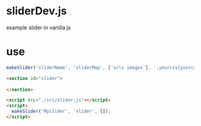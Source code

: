 # sliderDev.js
example slider in vanilla js

# use

```js
makeSlider('sliderName', 'sliderMap', ['urls images'], '.yourcss{yourcssCode}');
```
```html
<section id="slider">
  
</section>

<script src="./src/slider.js"></script>
<script>
  makeSlider('Myslider', 'slider', []);
</script>
```
